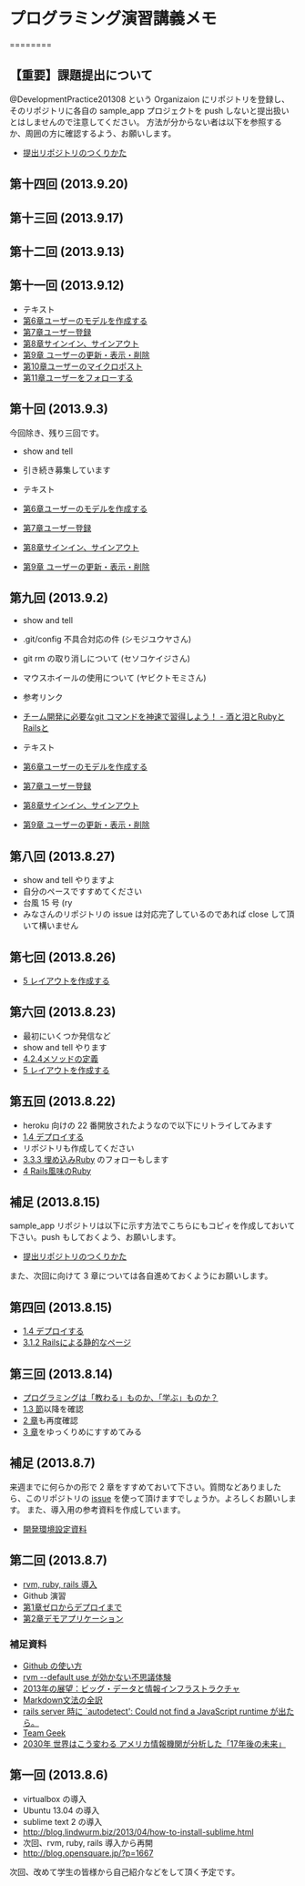 # プログラミング演習講義メモ
========

## 【重要】課題提出について

@DevelopmentPractice201308 という Organizaion にリポジトリを登録し、そのリポジトリに各自の sample_app プロジェクトを push しないと提出扱いとはしませんので注意してください。
方法が分からない者は以下を参照するか、周囲の方に確認するよう、お願いします。

- [提出リポジトリのつくりかた](./addRemoteRepository.md)

## 第十四回 (2013.9.20)
## 第十三回 (2013.9.17)
## 第十二回 (2013.9.13)
## 第十一回 (2013.9.12)

- テキスト
 - [第6章ユーザーのモデルを作成する](http://railstutorial.jp/chapters/modeling-users.html#top)
 - [第7章ユーザー登録](http://railstutorial.jp/chapters/sign-up.html#top)
 - [第8章サインイン、サインアウト](http://railstutorial.jp/chapters/sign-in-sign-out.html#top)
 - [第9章 ユーザーの更新・表示・削除](http://railstutorial.jp/chapters/updating-showing-and-deleting-users.html#top)
 - [第10章ユーザーのマイクロポスト](http://railstutorial.jp/chapters/user-microposts#top)
 - [第11章ユーザーをフォローする](http://railstutorial.jp/chapters/following-users#top)

## 第十回 (2013.9.3)

今回除き、残り三回です。

- show and tell
 - 引き続き募集しています

- テキスト
 - [第6章ユーザーのモデルを作成する](http://railstutorial.jp/chapters/modeling-users.html#top)
 - [第7章ユーザー登録](http://railstutorial.jp/chapters/sign-up.html#top)
 - [第8章サインイン、サインアウト](http://railstutorial.jp/chapters/sign-in-sign-out.html#top)
 - [第9章 ユーザーの更新・表示・削除](http://railstutorial.jp/chapters/updating-showing-and-deleting-users.html#top)

## 第九回 (2013.9.2)

- show and tell
 - .git/config 不具合対応の件 (シモジユウヤさん)
 - git rm の取り消しについて (セソコケイジさん)
 - マウスホイールの使用について (ヤビクトモミさん)

- 参考リンク
 - [チーム開発に必要なgit コマンドを神速で習得しよう！ - 酒と泪とRubyとRailsと](http://morizyun.github.io/blog/how-to-git-review-book/)

- テキスト
 - [第6章ユーザーのモデルを作成する](http://railstutorial.jp/chapters/modeling-users.html#top)
 - [第7章ユーザー登録](http://railstutorial.jp/chapters/sign-up.html#top)
 - [第8章サインイン、サインアウト](http://railstutorial.jp/chapters/sign-in-sign-out.html#top)
 - [第9章 ユーザーの更新・表示・削除](http://railstutorial.jp/chapters/updating-showing-and-deleting-users.html#top)

## 第八回 (2013.8.27)

- show and tell やりますよ
- 自分のペースですすめてください
- 台風 15 号 (ry
- みなさんのリポジトリの issue は対応完了しているのであれば close して頂いて構いません

## 第七回 (2013.8.26)

- [5 レイアウトを作成する](http://railstutorial.jp/chapters/filling-in-the-layout.html#top)

## 第六回 (2013.8.23)

- 最初にいくつか発信など
- show and tell やります
- [4.2.4メソッドの定義](http://railstutorial.jp/chapters/rails-flavored-ruby.html#sec-method_definitions)
- [5 レイアウトを作成する](http://railstutorial.jp/chapters/filling-in-the-layout.html#top)

## 第五回 (2013.8.22)

- heroku 向けの 22 番開放されたようなので以下にリトライしてみます
 -  [1.4 デプロイする](http://railstutorial.jp/chapters/beginning.html#sec-deploying)
- リポジトリも作成してください
- [3.3.3 埋め込みRuby](http://railstutorial.jp/chapters/static-pages.html#sec-embedded_ruby) のフォローもします
- [4 Rails風味のRuby](http://railstutorial.jp/chapters/rails-flavored-ruby.html#top)

## 補足 (2013.8.15)

sample_app リポジトリは以下に示す方法でこちらにもコピィを作成しておいて下さい。push もしておくよう、お願いします。
- [提出リポジトリのつくりかた](./addRemoteRepository.md)

また、次回に向けて 3 章については各自進めておくようにお願いします。

## 第四回 (2013.8.15)

- [1.4 デプロイする](http://railstutorial.jp/chapters/beginning.html#sec-deploying)
- [3.1.2 Railsによる静的なページ](http://railstutorial.jp/chapters/static-pages.html#sec-static_pages_with_rails)

## 第三回 (2013.8.14)

- [プログラミングは「教わる」ものか、「学ぶ」ものか？](http://engineer.typemag.jp/article/nakajima-11)
- [1.3 節](http://railstutorial.jp/chapters/beginning.html#sec-version_control)以降を確認
- [2 章](http://railstutorial.jp/chapters/a-demo-app.html#top)も再度確認
- [3 章](http://railstutorial.jp/chapters/static-pages.html#top)をゆっくりめにすすめてみる

## 補足 (2013.8.7)

来週までに何らかの形で 2 章をすすめておいて下さい。質問などありましたら、このリポジトリの [issue](https://github.com/DevelopmentPractice201308/material/issues) を使って頂けますでしょうか。よろしくお願いします。
また、導入用の参考資料を作成しています。
- [開発環境設定資料](./installation.md)


## 第二回 (2013.8.7)

- [rvm, ruby, rails 導入](http://blog.opensquare.jp/?p=1667)
- Github 演習
- [第1章ゼロからデプロイまで](http://railstutorial.jp/chapters/beginning.html#top)
- [第2章デモアプリケーション](http://railstutorial.jp/chapters/a-demo-app.html#top)

### 補足資料
- [Github の使い方](http://www.ne.jp/asahi/hishidama/home/tech/git/github.html)
- [rvm --default use が効かない不思議体験](http://d.hatena.ne.jp/tacamy/20121215/1355531536)
- [2013年の展望：ビッグ・データと情報インフラストラクチャ](http://www.gartner.co.jp/b3i/research/130514_app/index.html)
- [Markdown文法の全訳](http://blog.2310.net/archives/6)
- [rails server 時に `autodetect': Could not find a JavaScript runtime が出たら。](http://kiyotakagoto.hatenablog.com/entry/2013/05/28/235727)
- [Team Geek](http://www.amazon.co.jp/dp/4873116309/yamanetoshi-22)
- [2030年 世界はこう変わる アメリカ情報機関が分析した「17年後の未来」](http://www.amazon.co.jp/dp/4062183765/yamanetoshi-22)

## 第一回 (2013.8.6)

- virtualbox の導入
- Ubuntu 13.04 の導入
- sublime text 2 の導入
 - http://blog.lindwurm.biz/2013/04/how-to-install-sublime.html
- 次回、rvm, ruby, rails 導入から再開
 - http://blog.opensquare.jp/?p=1667

次回、改めて学生の皆様から自己紹介などをして頂く予定です。
